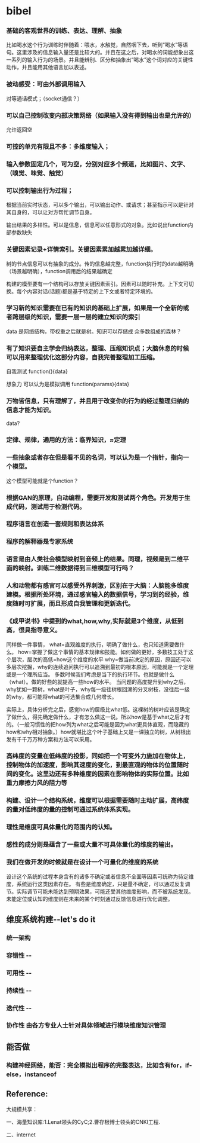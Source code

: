 # bibel


### 基础的客观世界的训练、表达、理解、抽象

比如喝水这个行为训练时伴随着：喂水，水触觉，自然咽下去，听到“喝水”等语句。这里涉及的信息输入量还是比较大的。并且在这之后，对喝水的词能想象出这一系列的输入行为的场景。并且能辨别、区分和抽象出“喝水”这个词对应的关键性动作，并且能用其他语言加以表述。

### 被动感受：可由外部调用输入

对等通话模式；（socket通信？）


### 可以自己控制改变内部决策网络（如果输入没有得到输出也是允许的）

允许返回空

### 可控的单元有限且不多：多维度输入；

### 输入参数固定几个，可为空，分别对应多个频道，比如图片、文字、（嗅觉、味觉、触觉）

### 可以控制输出行为过程；

根据当前实时状态，可以多个输出，可以输出动作、或请求；甚至指示可以是针对其自身的，可以让对方帮忙调节自身。

输出结果的多样性。可以是信息，信息可以任意形式的对象。比如说出function内部参数缺失

### 关键因素记录+详情索引。关键因素累加越累加越详细。

树的节点信息可以有抽象的成分。传的信息越完整，function执行时的data越明确（场景越明确），function调用后的结果越确定

构建的模型要有一个结构可以存放关键因素索引。因素可以随时补充。上下文可切换。每个内容对话(话题)都是基于特定的上下文或者特定环境的。

### 学习新的知识需要在已有的知识的基础上扩展，如果是一个全新的或者跨层级的知识，需要一层一层的建立知识的索引

data 是网络结构，带权重之后就是树。知识可以存储成 众多数组成的森林？

### 有了知识要自主学会归纳表达，整理、压缩知识点；大脑休息的时候可以用来整理优化这部分内容，自我完善整理加工压缩。

自我测试 function(){data}

想象力 可以认为是模拟调用 function(params){data}

### 万物皆信息，只有理解了，并且用于改变你的行为的经过整理归纳的信息才能为知识。 

data?

### 定律、规律，通用的方法：临界知识，≈定理

### 一些抽象或者存在但是看不见的名词，可以认为是一个指针，指向一个模型。

这个模型可能就是个function？

### 根据GAN的原理，自动编程，需要开发和测试两个角色。开发用于生成代码，测试用于检测代码。

### 程序语言在创造一套规则和表达体系

### 程序的解释器是专家系统

### 语言是由人类社会模型映射到音频上的结果。同理，视频是到二维平面的映射。训练二维数据得到三维模型可行吗？

<!-- ### 是否已经浪费了太多人力在低维度的研究，应该立即扩展到多维的研究 -->

### 人和动物都有感官可以感受外界刺激，区别在于大脑：人脑能多维度建模。根据所处环境，通过感官输入的数据信号，学习到的经验，维度随时可扩展，而且形成自我管理和更新迭代。

### 《成甲说书》中提到的what,how,why,实际就是3个维度，从低到高，很具指导意义。

同样做一件事情，
what=直观维度的执行，明确了做什么，也只知道需要做什么。
how=掌握了做这个事情的基本规律和技能。如何做的更好，多数技工处于这个层次，层次的高低=how这个维度的水平
why=做当前决定的原因，原因还可以多层次挖掘，why的连续追问执行可以追溯到最初的根本原因，可能就是一个定理或是一个理所应当。
多数时候我们考虑是当下的执行环节。也就是做什么（what）。做的好些的就提高一些how的水平。
当问题的高度提升到why之后，why犹如一颗树，what是叶子，why每一级往树根回溯的分叉树枝，没往后一级的why，都可能将what的可选集合成几何增长。

实际上，具体分析完之后，感觉how的层级比what低。这棵树的树叶应该是确定了做什么，得先确定做什么，才有怎么做这一说。所以how是基于what之后才有的。（一般习惯性的把how列为what之后可能是因为what更具体直观，而隐藏的how和why相对抽象。）how就堪比这个叶子基础上又是一课独立的树，从树根出发有千千万万种方案和方法可以采用。

### 高纬度的变量在低纬度的投影，同如把一个可变外力施加在物体上，控制物体的加速度，影响其速度的变化，到最直观的物体的位置随时间的变化。这里边还有多种维度的因素在影响物体的实际位置。比如重力摩擦力风的阻力等

### 构建、设计一个结构系统，维度可以根据需要随时主动扩展，高纬度的量对低纬度的量的控制可通过系统体系实现。

### 理性是维度可具体量化的范围内的认知。
### 感性的成分则是蕴含了一些或大量不可具体量化的维度的输出。

### 我们在做开发的时候就是在设计一个可量化的维度的系统
设计这个系统的过程本身含有的诸多不确定或者信息不全面等因素可统称为待定维度，系统运行这类因素存在。
有些是维度确定，只是量不确定，可以通过反复调节。实际调节可能未能达到预期效果，可能还受其他维度影响，而不被系统发现。
未能定位或认知的维度则在未来的某个时刻通过反馈信息进行优化调整。

## 维度系统构建--let's do it

### 统一架构
### 容错性 --
### 可用性 --
### 持续性 --
### 迭代性 --
### 协作性 由各方专业人士针对具体领域进行模块维度知识管理

## 能否做

### 构建神经网络，能否：完全模拟出程序的完整表达，比如含有for，if-else，instanceof

## Reference:

大规模共享：

一、海量知识库:1.Lenat领头的CyC;2.曹存根博士领头的CNKI工程.

二、internet

